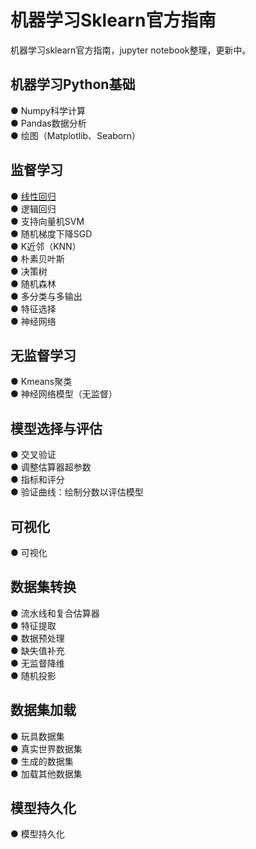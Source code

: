 # 机器学习Sklearn官方指南
机器学习sklearn官方指南，jupyter notebook整理，更新中。 

## 机器学习Python基础  
●  Numpy科学计算  
●  Pandas数据分析  
●  绘图（Matplotlib、Seaborn）    

## 监督学习
●  [线性回归](https://github.com/solidglue/Machine_Learning_Sklearn_Jupyter_Demo/blob/master/01_Supervised_learning/01_01_Linear_regression.ipynb)  
●  逻辑回归  
●  支持向量机SVM   
●  随机梯度下降SGD  
●  K近邻（KNN）  
●  朴素贝叶斯  
●  决策树  
●  随机森林  
●  多分类与多输出  
●  特征选择  
●  神经网络  

## 无监督学习
●  Kmeans聚类  
●  神经网络模型（无监督）  

## 模型选择与评估
●  交叉验证  
●  调整估算器超参数  
●  指标和评分  
●  验证曲线：绘制分数以评估模型  

## 可视化
●  可视化  

## 数据集转换
●  流水线和复合估算器  
●  特征提取  
●  数据预处理  
●  缺失值补充  
●  无监督降维  
●  随机投影  

## 数据集加载
●  玩具数据集  
●  真实世界数据集  
●  生成的数据集  
●  加载其他数据集  


## 模型持久化
●  模型持久化  

